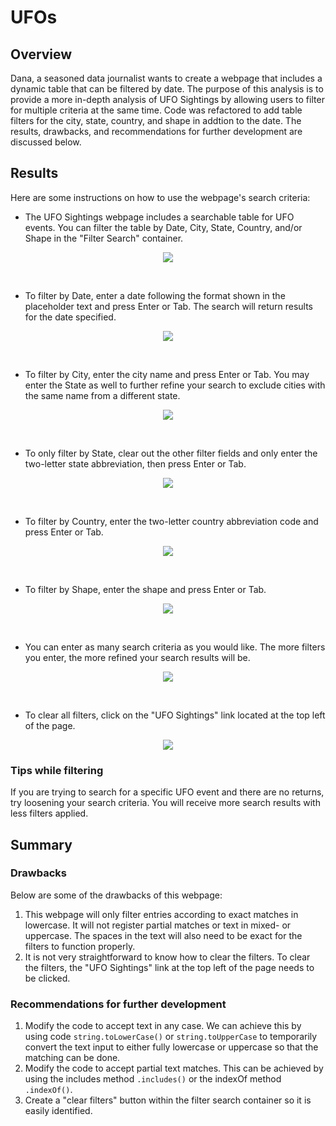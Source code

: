 # UFOs

## Overview
Dana, a seasoned data journalist wants to create a webpage that includes a dynamic table that can be filtered by date. The purpose of this analysis is to provide a more in-depth analysis of UFO Sightings by allowing users to filter for multiple criteria at the same time. Code was refactored to add table filters for the city, state, country, and shape in addtion to the date. The results, drawbacks, and recommendations for further development are discussed below.

## Results
Here are some instructions on how to use the webpage's search criteria:

- The UFO Sightings webpage includes a searchable table for UFO events. You can filter the table by Date, City, State, Country, and/or Shape in the "Filter Search" container.
<p align="center"><img src="static/images/webpage.png"></p><br>


- To filter by Date, enter a date following the format shown in the placeholder text and press Enter or Tab. The search will return results for the date specified.
<p align="center"><img src="static/images/filterByDate.png"></p><br>


- To filter by City, enter the city name and press Enter or Tab. You may enter the State as well to further refine your search to exclude cities with the same name from a different state.
<p align="center"><img src="static/images/filterByCity.png"></p><br>


- To only filter by State, clear out the other filter fields and only enter the two-letter state abbreviation, then press Enter or Tab.
<p align="center"><img src="static/images/filterByState.png"></p><br>


- To filter by Country, enter the two-letter country abbreviation code and press Enter or Tab.
<p align="center"><img src="static/images/filterByCountry.png"></p><br>


- To filter by Shape, enter the shape and press Enter or Tab.
<p align="center"><img src="static/images/filterByShape.png"></p><br>


- You can enter as many search criteria as you would like. The more filters you enter, the more refined your search results will be.
<p align="center"><img src="static/images/refined.PNG"></p><br>


- To clear all filters, click on the "UFO Sightings" link located at the top left of the page.
<p align="center"><img src="static/images/clearFilters.PNG"></p>



### Tips while filtering
If you are trying to search for a specific UFO event and there are no returns, try loosening your search criteria. You will receive more search results with less filters applied.

## Summary

### Drawbacks
Below are some of the drawbacks of this webpage:
1. This webpage will only filter entries according to exact matches in lowercase. It will not register partial matches or text in mixed- or uppercase. The spaces in the text will also need to be exact for the filters to function properly.
2. It is not very straightforward to know how to clear the filters. To clear the filters, the "UFO Sightings" link at the top left of the page needs to be clicked.

### Recommendations for further development
1. Modify the code to accept text in any case. We can achieve this by using code `string.toLowerCase()` or `string.toUpperCase` to temporarily convert the text input to either fully lowercase or uppercase so that the matching can be done. 
2. Modify the code to accept partial text matches. This can be achieved by using the includes method `.includes()` or the indexOf method `.indexOf()`.
3. Create a "clear filters" button within the filter search container so it is easily identified. 
